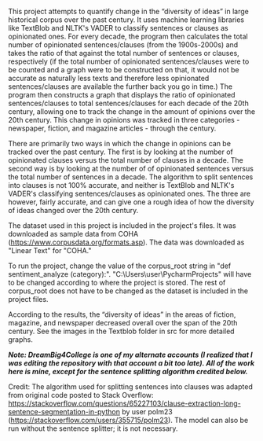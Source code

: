 This project attempts to quantify change in the “diversity of ideas” in large historical corpus over the past century. It uses machine learning libraries like 
TextBlob and NLTK's VADER to classify sentences or clauses as opinionated ones. For every decade, the program then calculates the total number of opinionated sentences/clauses (from the 1900s-2000s) and takes the ratio of that against the total number of sentences or clauses, respectively (if the total number of 
opinionated sentences/clauses were to be counted and a graph were to be constructed on that, it would not be accurate as naturally less texts and therefore less 
opinionated sentences/clauses are available the further back you go in time.) The program then constructs a graph that displays the ratio of opinionated 
sentences/clauses to total sentences/clauses for each decade of the 20th century, allowing one to track the change in the amount of opinions over the 20th century. 
This change in opinions was tracked in three categories - newspaper, fiction, and magazine articles - through the century. 

There are primarily two ways in which the change in opinions can be tracked over the past century. The first is by looking at the number of opinionated 
clauses versus the total number of clauses in a decade. The second way is by looking at the number of of opinionated sentences versus the total number of sentences 
in a decade. The algorithm to split sentences into clauses is not 100% accurate, and neither is TextBlob and NLTK's VADER's classifying sentences/clauses as 
opinionated ones. The three are however, fairly accurate, and can give one a rough idea of how the diversity of ideas changed over the 20th century. 

The dataset used in this project is included in the project's files. It was downloaded as sample data from COHA (https://www.corpusdata.org/formats.asp). 
The data was downloaded as "Linear Text" for "COHA."

To run the project, change the value of the corpus_root string in "def sentiment_analyze (category):". "C:\Users\user\PycharmProjects\" will have to be changed 
according to where the project is stored. The rest of corpus_root does not have to be changed as the dataset is included in the project files.

According to the results, the “diversity of ideas” in the areas of fiction, magazine, and newspaper decreased overall over the span of the 20th century. See the images in the Textblob folder in src for more detailed graphs. 

***Note: DreamBig4College is one of my alternate accounts (I realized that I was editing the repository with that account a bit too late). All of the work here is mine, except for the sentence splitting algorithm credited below.***

Credit: 
The algorithm used for splitting sentences into clauses was adapted from original code posted to 
Stack Overflow: https://stackoverflow.com/questions/65227103/clause-extraction-long-sentence-segmentation-in-python by user 
polm23 (https://stackoverflow.com/users/355715/polm23). The model can also be run without the sentence splitter; it is not necessary. 
